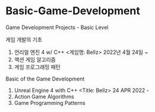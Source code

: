 # Basic-Game-Development
Game Development Projects - Basic Level

게임 개발의 기초

1. 언리얼 엔진 4 w/ C++ <게임명: Bellz> 2022년 4월 24일 ~
2. 액션 게임 알고리즘
3. 게임 프로그래밍 패턴

Basic of the Game Development

1. Unreal Engine 4 with C++ <Title: Bellz> 24 APR 2022 -
2. Action Game Algorithms
3. Game Programming Patterns
